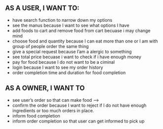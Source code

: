## AS A USER, I WANT TO:
* have search function to narrow down my options
* see the manus because I want to see what options I have
* add foods to cart and remove food from cart becuase i may change mind
* choose food and quantity because I can eat more than one or I am with group of people order the same thing
* give a special request because I’am a alergic to something
* see total price becuase i want to check if i have enough money
* pay for food because I do not want to be a ciminal
* login because I want to see my order history
* order completion time and duration for food completion


## AS A OWNER, I WANT TO
* see user’s order so that can make food -->
* confirm the order because I want to reject if I do not have enough ingredients or too much orders in place.
* inform food completion 
* inform order completion so that user can get informed to pick up 

